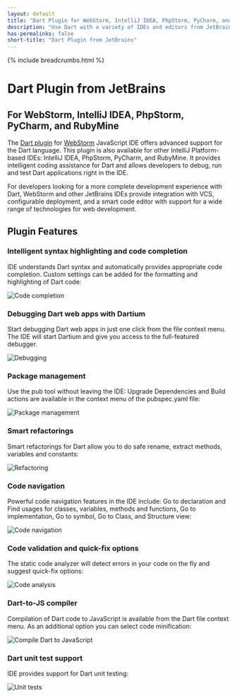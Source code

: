```yaml
---
layout: default
title: "Dart Plugin for WebStorm, IntelliJ IDEA, PhpStorm, PyCharm, and RubyMine"
description: "Use Dart with a variety of IDEs and editors from JetBrains."
has-permalinks: false
short-title: "Dart Plugin from JetBrains"
---
```


{% include breadcrumbs.html %}

# Dart Plugin from JetBrains

## For WebStorm, IntelliJ IDEA, PhpStorm, PyCharm, and RubyMine

The [Dart plugin][plugin] for [WebStorm][ws] JavaScript IDE offers advanced support
for the Dart language. This plugin is also available for other IntelliJ
Platform-based IDEs: IntelliJ IDEA, PhpStorm, PyCharm, and RubyMine. It provides
intelligent coding assistance for Dart and allows developers to debug, run and
test Dart applications right in the IDE.

For developers looking for a more complete development experience with Dart,
WebStorm and other JetBrains IDEs provide integration with VCS, configurable
deployment, and a smart code editor with support for a wide range of
technologies for web development.

## Plugin Features

### Intelligent syntax highlighting and code completion

IDE understands Dart syntax and automatically provides appropriate code
completion. Custom settings can be added for the formatting and highlighting of
Dart code:

![Code completion](imgs/1completion.png)

### Debugging Dart web apps with Dartium

Start debugging Dart web apps in just one click from the file context menu. The
IDE will start Dartium and give you access to the full-featured debugger.

![Debugging](imgs/2debug.png)

### Package management

Use the pub tool without leaving the IDE: Upgrade Dependencies and Build actions
are available in the context menu of the pubspec.yaml file:

![Package management](imgs/3dependencies.png)

### Smart refactorings

Smart refactorings for Dart allow you to do safe rename, extract methods,
variables and constants:

![Refactoring](imgs/4refactoring.png)

### Code navigation

Powerful code navigation features in the IDE include: Go to declaration and Find
usages for classes, variables, methods and functions, Go to implementation, Go
to symbol, Go to Class, and Structure view:

![Code navigation](imgs/5navigation.png)

### Code validation and quick-fix options

The static code analyzer will detect errors in your code on the fly and suggest
quick-fix options:

![Code analysis](imgs/6analyzer.png)

### Dart-to-JS compiler

Compilation of Dart code to JavaScript is available from the Dart file context
menu. As an additional option you can select code minification:

![Compile Dart to JavaScript](imgs/7dart2js.png)

### Dart unit test support

IDE provides support for Dart unit testing:

![Unit tests](imgs/8dartunit.png)

[ws]: http://www.jetbrains.com/webstorm/
[plugin]: http://plugins.jetbrains.com/plugin/?idea&id=6351
